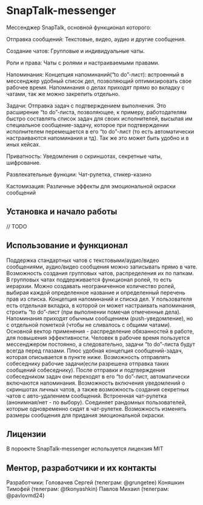 # SnapTalk-messenger

Мессенджер SnapTalk, основной функционал которого:

Отправка сообщений:
Текстовые, видео, аудио и другие сообщения.

Создание чатов:
Групповые и индивидуальные чаты.

Роли и права:
Чаты с ролями и настраиваемыми правами.

Напоминания:
Концепция напоминаний(“to do”-лист): встроенный в мессенджер удобный список дел, позволяющий оптимизировать свое рабочее время. Напоминания о делах приходят прямо во вкладку с чатами, так же можно закрепить отдельно.

Задачи:
Отправка задач с подтверждением выполнения. Это расширение “to do”-листа, позволяющее, к примеру, работодателям быстро составлять список задач для своих исполнителей, высылая им специальное сообщение-задачу, которое при подтверждении исполнителем перемещается в его “to do”-лист (то есть автоматически настраиваются напоминания и тд). Так же это может быть удобно и в иных кейсах.

Приватность:
Уведомления о скриншотах, секретные чаты, шифрование.

Развлекательные функции:
Чат-рулетка, стикер-казино

Кастомизация:
Различные эффекты для эмоциональной окраски сообщений




## Установка и начало работы

// TODO

## Использование и функционал

Поддержка стандартных чатов с текстовыми/аудио/видео сообщениями, аудио/видео сообщения можно записывать прямо в чате.
Возможность создания групповых чатов, распределения их по папкам.
В групповых чатах поддерживается функционал ролей, то есть иерархии. Можно создавать неограниченное количество ролей, выбирая каждой определенное название и определенный перечень прав из списка.
Концепция напоминаний и списка дел. У пользователя есть отдельная вкладка, в которой он может настраивать напоминания, строить “to do”-лист (при выполнении помечая отмеченные дела). Напоминания приходят обычным сообщением (push-уведомление), но с отдельной пометкой (чтобы не сливалось с общими чатами). Основной вектор применения - распределение обязанностей в работе, для повышения эффективности. Человек в рабочее время пользуется мессенджером постоянно, а следовательно, задачи “to do”-листа будут всегда перед глазами. Плюс удобная концепция сообщений-задач, которая описывается в пункте ниже.
Возможность отправлять собеседнику рабочие задачи(если разрешена отправка таких сообщений собеседнику). После отправки и подтверждения собеседником задач они переходят в его “to do”-лист, автоматически включаются напоминания.
Возможность включения уведомлений о скриншотах личных чатов, а также возможность создания секретных чатов с авто-удалением сообщений.
Встроенная чат-рулетка (анонимная/нет - по выбору). Соединяет рандомных пользователей, которые одновременно сидят в чат-рулетке.
Возможность изменять размеры сообщения для придания эмоциональной окраски.


## Лицензии

В пороекте SnapTalk-messenger используется лицензия MIT

## Ментор, разработчики и их контакты

Разработчики:
Головачев Сергей (телеграм: @grungetee)
Коняшкин Тимофей (телеграм: @tkonyashkin)
Павлов Михаил (телеграм: @pavlovmd24)



